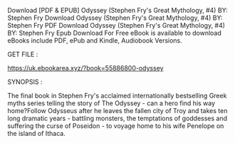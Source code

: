 Download [PDF & EPUB] Odyssey (Stephen Fry's Great Mythology, #4) BY: Stephen Fry Download Odyssey (Stephen Fry's Great Mythology, #4) BY: Stephen Fry PDF Download Odyssey (Stephen Fry's Great Mythology, #4) BY: Stephen Fry Epub Download For Free eBook is available to download eBooks include PDF, ePub and Kindle, Audiobook Versions.

GET FILE :

https://uk.ebookarea.xyz/?book=55886800-odyssey

SYNOPSIS : 

The final book in Stephen Fry's acclaimed internationally bestselling Greek myths series telling the story of The Odyssey - can a hero find his way home?Follow Odysseus after he leaves the fallen city of Troy and takes ten long dramatic years - battling monsters, the temptations of goddesses and suffering the curse of Poseidon - to voyage home to his wife Penelope on the island of Ithaca.
